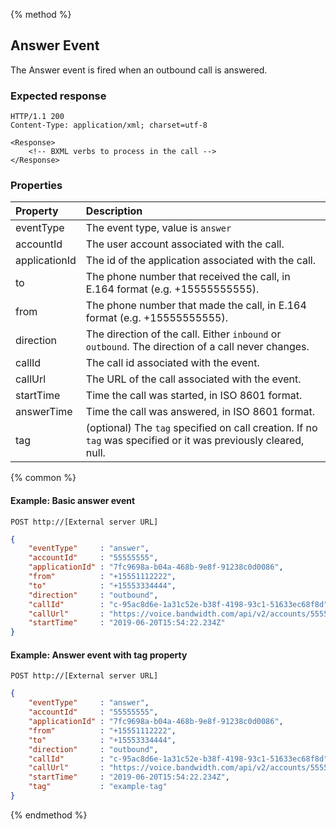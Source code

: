 {% method %}
## Answer Event

The Answer event is fired when an outbound call is answered.

### Expected response

```http
HTTP/1.1 200
Content-Type: application/xml; charset=utf-8

<Response>
    <!-- BXML verbs to process in the call -->
</Response>
```

### Properties
| Property      | Description                                                                                                     |
|:--------------|:----------------------------------------------------------------------------------------------------------------|
| eventType     | The event type, value is `answer`                                                                               |
| accountId     | The user account associated with the call.                                                                      |
| applicationId | The id of the application associated with the call.                                                             |
| to            | The phone number that received the call, in E.164 format (e.g. +15555555555).                                   |
| from          | The phone number that made the call, in E.164 format (e.g. +15555555555).                                       |
| direction     | The direction of the call. Either `inbound` or `outbound`. The direction of a call never changes.               |
| callId        | The call id associated with the event.                                                                          |
| callUrl       | The URL of the call associated with the event.                                                                  |
| startTime     | Time the call was started, in ISO 8601 format.                                                                  |
| answerTime    | Time the call was answered, in ISO 8601 format.                                                                 |
| tag           | (optional) The `tag`  specified on call creation. If no `tag` was specified or it was previously cleared, null. |

{% common %}
#### Example: Basic answer event

```
POST http://[External server URL]
```

```json
{
	"eventType"     : "answer",
	"accountId"     : "55555555",
	"applicationId" : "7fc9698a-b04a-468b-9e8f-91238c0d0086",
	"from"          : "+15551112222",
	"to"            : "+15553334444",
	"direction"     : "outbound",
	"callId"        : "c-95ac8d6e-1a31c52e-b38f-4198-93c1-51633ec68f8d",
	"callUrl"       : "https://voice.bandwidth.com/api/v2/accounts/55555555/calls/c-95ac8d6e-1a31c52e-b38f-4198-93c1-51633ec68f8d",
	"startTime"     : "2019-06-20T15:54:22.234Z"
}
```

#### Example: Answer event with tag property

```
POST http://[External server URL]
```
```json
{
	"eventType"     : "answer",
	"accountId"     : "55555555",
	"applicationId" : "7fc9698a-b04a-468b-9e8f-91238c0d0086",
	"from"          : "+15551112222",
	"to"            : "+15553334444",
	"direction"     : "outbound",
	"callId"        : "c-95ac8d6e-1a31c52e-b38f-4198-93c1-51633ec68f8d",
	"callUrl"       : "https://voice.bandwidth.com/api/v2/accounts/55555555/calls/c-95ac8d6e-1a31c52e-b38f-4198-93c1-51633ec68f8d",
	"startTime"     : "2019-06-20T15:54:22.234Z",
	"tag"           : "example-tag"
}
```

{% endmethod %}
